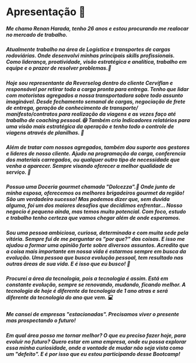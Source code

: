 # Apresentação :bow:

##### Me chamo Renan Harada, tenho 26 anos e estou procurando me realocar no mercado de trabalho. 

##### Atualmente trabalho na área de Logística e transportes de cargas rodoviárias. Onde desenvolvi minhas principais skills profissionais. Como liderança, proatividade, visão estratégica e analítica, trabalho em equipe e o prazer de resolver problemas.:facepunch:

##### Hoje sou representante da Reverselog dentro do cliente Cerviflan e responsável por retirar toda a carga pronta para entrega.  Tenho que lidar com motoristas agregados a nossa transportadora sobre todo assunto imaginável. Desde fechamento semanal de cargas, negociação de frete de entrega, geração de conhecimento de transporte/ manifesto/contratos para realização da viagens e as vezes faço até trabalho de coaching pessoal.:satisfied: Também crio Indicadores relatórios para uma visão mais estratégica da operação e tenho todo o controle de viagens através de planilhas. :truck:

##### Além de tratar com nossos agregados, também dou suporte aos gestores e lideres de nosso cliente. Ajudo na programação da carga, conferencia dos materiais carregados, ou qualquer outro tipo de necessidade que venha a aparecer. Sempre visando oferecer a melhor qualidade de serviço. :briefcase:

##### Possuo uma Doceria gourmet chamada "Dolcezza".:cake: Onde junto de minha esposa, oferecemos os melhores brigadeiros gourmet da região! São um verdadeiro sucesso! Mas podemos dizer que, sem duvida alguma, foi um dos maiores desafios que decidimos enfrentar... Nosso negocio é pequeno ainda, mas temos muito potencial. Com foco, estudo e trabalho tenho certeza que vamos chegar além de onde esperamos. 

##### Sou uma pessoa ambiciosa, curiosa, determinada e com muita sede pela vitória. Sempre fui de me perguntar os "por que?" das coisas. E isso me ajudou a formar uma opinião forte sobre diversos assuntos. Acredito que a coisa mais importante em nossa vida é estarmos sempre em busca da evolução. Uma pessoa que busca evolução pessoal, tem resultado nas outras áreas de sua vida. E é isso que eu busco! :thought_balloon:

##### Procurei a área da tecnologia, pois a tecnologia é assim. Está em constante evolução, sempre se renovando, mudando, ficando melhor. A tecnologia de hoje é diferente da tecnologia de 1 ano atras e será diferente da tecnologia do ano que vem. :computer:

##### Me cansei de empresas "estacionadas". Precisamos viver o presente mas prospectando o futuro! 

##### Em qual área posso me tornar melhor? O que eu preciso fazer hoje, para evoluir no futuro? Quero estar em uma empresa, onde eu possa explorar essa minha curiosidade, onde a vontade de mudar não seja vista como um "defeito". E é por isso que eu estou participando desse Bootcamp!
